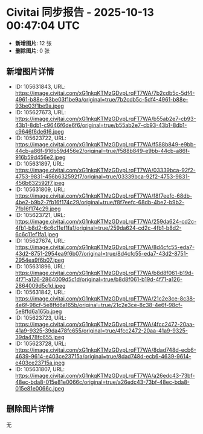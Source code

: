 # Civitai 同步报告 - 2025-10-13 00:47:04 UTC

- **新增图片**: 12 张
- **删除图片**: 0 张

## 新增图片详情
- ID: 105631843, URL: https://image.civitai.com/xG1nkqKTMzGDvpLrqFT7WA/7b2cdb5c-5df4-4961-b88e-93be03f1be9a/original=true/7b2cdb5c-5df4-4961-b88e-93be03f1be9a.jpeg
- ID: 105627673, URL: https://image.civitai.com/xG1nkqKTMzGDvpLrqFT7WA/b55ab2e7-cb93-43b1-8db1-c9646f6de6f6/original=true/b55ab2e7-cb93-43b1-8db1-c9646f6de6f6.jpeg
- ID: 105623722, URL: https://image.civitai.com/xG1nkqKTMzGDvpLrqFT7WA/f588b849-e9bb-44cb-a86f-916b59d456e2/original=true/f588b849-e9bb-44cb-a86f-916b59d456e2.jpeg
- ID: 105631897, URL: https://image.civitai.com/xG1nkqKTMzGDvpLrqFT7WA/03339bca-92f2-4753-9831-456b632592f7/original=true/03339bca-92f2-4753-9831-456b632592f7.jpeg
- ID: 105631809, URL: https://image.civitai.com/xG1nkqKTMzGDvpLrqFT7WA/f8f7eefc-68db-4be2-b9b2-7fb16f174c29/original=true/f8f7eefc-68db-4be2-b9b2-7fb16f174c29.jpeg
- ID: 105623721, URL: https://image.civitai.com/xG1nkqKTMzGDvpLrqFT7WA/259da624-cd2c-4fb1-b8d2-6c6c11ef1fa1/original=true/259da624-cd2c-4fb1-b8d2-6c6c11ef1fa1.jpeg
- ID: 105627674, URL: https://image.civitai.com/xG1nkqKTMzGDvpLrqFT7WA/8d4cfc55-eda7-43d2-8751-2954ea9f6b07/original=true/8d4cfc55-eda7-43d2-8751-2954ea9f6b07.jpeg
- ID: 105631896, URL: https://image.civitai.com/xG1nkqKTMzGDvpLrqFT7WA/b8d8f061-b19d-4f71-a126-2864009d5c1d/original=true/b8d8f061-b19d-4f71-a126-2864009d5c1d.jpeg
- ID: 105631842, URL: https://image.civitai.com/xG1nkqKTMzGDvpLrqFT7WA/21c2e3ce-8c38-4e6f-98cf-5e8ffd6a165b/original=true/21c2e3ce-8c38-4e6f-98cf-5e8ffd6a165b.jpeg
- ID: 105623723, URL: https://image.civitai.com/xG1nkqKTMzGDvpLrqFT7WA/4fcc2472-20aa-41a9-9325-39da478fc655/original=true/4fcc2472-20aa-41a9-9325-39da478fc655.jpeg
- ID: 105623728, URL: https://image.civitai.com/xG1nkqKTMzGDvpLrqFT7WA/8dad748d-ecb6-4639-9614-e403ce23715a/original=true/8dad748d-ecb6-4639-9614-e403ce23715a.jpeg
- ID: 105631807, URL: https://image.civitai.com/xG1nkqKTMzGDvpLrqFT7WA/a26edc43-73bf-48ec-bda8-015e81e0066c/original=true/a26edc43-73bf-48ec-bda8-015e81e0066c.jpeg

## 删除图片详情
无
